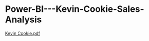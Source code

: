# Power-BI---Kevin-Cookie-Sales-Analysis


[Kevin Cookie.pdf](https://github.com/VeeraDinesh/Power-BI---Kevin-Cookie-Sales-Analysis/files/8399611/Kevin.Cookie.pdf)

